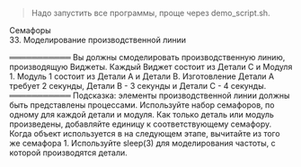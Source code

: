 
>Надо запустить все программы, проще через demo_script.sh.  

Семафоры   
33. Моделирование производственной линии  

═══════════ Вы должны смоделировать производственную линию, производящую Виджеты. Каждый Виджет состоит из Детали С и Модуля 1. Модуль 1 состоит из Детали A и Детали B. Изготовление Детали A требует 2 секунды, Детали B - 3 секунды и Детали C - 4 секунды.  
═══════════ Подсказка: элементы производственной линии должны быть представлены процессами. Используйте набор семафоров, по одному для каждой детали и модуля. Как только деталь или модуль произведены, добавляйте единицу к соответствующему семафору. Когда объект используется в на следующем этапе, вычитайте из того же семафора 1. Используйте sleep(3) для моделирования частоты, с которой производятся детали.   
